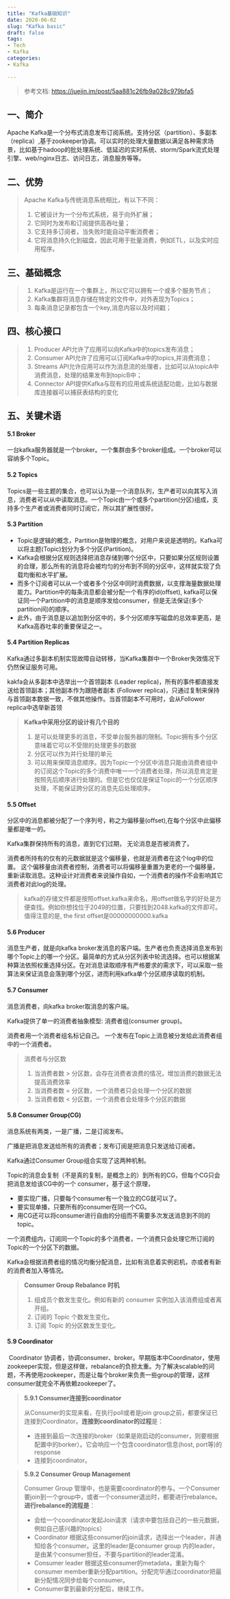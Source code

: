 ```yaml
---
title: "Kafka基础知识"
date: 2020-06-02
slug: "Kafka basic"
draft: false
tags:
- Tech
- Kafka
categories:
- Kafka

---
```



> 参考文档: https://juejin.im/post/5aa881c26fb9a028c979bfa5

## 一、简介

Apache Kafka是一个分布式消息发布订阅系统。支持分区（partition）、多副本（replica）,基于zookeeper协调。可以实时的处理大量数据以满足各种需求场景，比如基于hadoop的批处理系统、低延迟的实时系统、storm/Spark流式处理引擎、web/nginx日志、访问日志，消息服务等等。

## 二、优势

> Apache Kafka与传统消息系统相比，有以下不同：
> 1. 它被设计为一个分布式系统，易于向外扩展；
> 2. 它同时为发布和订阅提供高吞吐量；
> 3. 它支持多订阅者，当失败时能自动平衡消费者；
> 4. 它将消息持久化到磁盘，因此可用于批量消费，例如ETL，以及实时应用程序。

## 三、基础概念

> 1. Kafka是运行在一个集群上，所以它可以拥有一个或多个服务节点；
> 2. Kafka集群将消息存储在特定的文件中，对外表现为Topics；
> 3. 每条消息记录都包含一个key,消息内容以及时间戳；

## 四、核心接口

> 1. Producer API允许了应用可以向Kafka中的topics发布消息；
> 2. Consumer API允许了应用可以订阅Kafka中的topics,并消费消息；
> 3. Streams API允许应用可以作为消息流的处理者，比如可以从topicA中消费消息，处理的结果发布到topicB中；
> 4. Connector API提供Kafka与现有的应用或系统适配功能，比如与数据库连接器可以捕获表结构的变化

## 五、关键术语

#### 5.1 Broker

一台kafka服务器就是一个broker。一个集群由多个broker组成。一个broker可以容纳多个Topic。

#### 5.2 Topics

Topics是一些主题的集合，也可以认为是一个消息队列，生产者可以向其写入消息，消费者可以从中读取消息。一个Topic由一个或多个partition(分区)组成，支持多个生产者或消费者同时订阅它，所以其扩展性很好。

#### 5.3 Partition

- Topic是逻辑的概念，Partition是物理的概念，对用户来说是透明的。Kafka可以将主题(Topic)划分为多个分区(Partition)。
- Kafka会根据分区规则选择把消息存储到哪个分区中，只要如果分区规则设置的合理，那么所有的消息将会被均匀的分布到不同的分区中，这样就实现了负载均衡和水平扩展。
- 而多个订阅者可以从一个或者多个分区中同时消费数据，以支撑海量数据处理能力。Partition中的每条消息都会被分配一个有序的id(offset), kafka可以保证同一个Partition中的消息是顺序发给consumer，但是无法保证(多个partition间)的顺序。
- 此外，由于消息是以追加到分区中的，多个分区顺序写磁盘的总效率更高，是Kafka高吞吐率的重要保证之一。

#### 5.4 Partition Replicas

Kafka通过多副本机制实现故障自动转移，当Kafka集群中一个Broker失效情况下仍然保证服务可用。

kakfa会从多副本中选举出一个首领副本 (Leader replica)，所有的事件都直接发送给首领副本；其他副本作为跟随者副本 (Follower replica)，只通过复制来保持与首领副本数据一致，不做其他操作。当首领副本不可用时，会从Follower replica中选举新首领

>**Kafka中采用分区的设计有几个目的**
>
>1. 是可以处理更多的消息，不受单台服务器的限制。Topic拥有多个分区意味着它可以不受限的处理更多的数据
>2. 分区可以作为并行处理的单元
>3. 可以用来保障消息顺序。因为Topic一个分区中消息只能由消费者组中的订阅这个Topic的多个消费中唯一一个消费者处理，所以消息肯定是按照先后顺序进行处理的。但是它也仅仅是保证Topic的一个分区顺序处理，不能保证跨分区的消息先后处理顺序。
#### 5.5 Offset

分区中的消息都被分配了一个序列号，称之为偏移量(offset),在每个分区中此偏移量都是唯一的。

Kafka集群保持所有的消息，直到它们过期， 无论消息是否被消费了。

消费者所持有的仅有的元数据就是这个偏移量，也就是消费者在这个log中的位置。 这个偏移量由消费者控制，消费者可以将偏移量重置为更老的一个偏移量，重新读取消息。这种设计对消费者来说操作自如，一个消费者的操作不会影响其它消费者对此log的处理。

>kafka的存储文件都是按照offset.kafka来命名，用offset做名字的好处是方便查找。例如你想找位于2049的位置，只要找到2048.kafka的文件即可。值得注意的是, the first offset是00000000000.kafka

#### 5.6 Producer

消息生产者，就是向kafka broker发消息的客户端。生产者也负责选择消息发布到哪个Topic上的哪一个分区。最简单的方式从分区列表中轮流选择。也可以根据某种算法依照权重选择分区。在对消息读取顺序有严格要求的需求下，可以采取一些算法来保证消息会落到哪个分区，进而利用kafka单个分区顺序读取的机制。

#### 5.7 Consumer

消息消费者，向kafka broker取消息的客户端。

Kafka提供了单一的消费者抽象模型: 消费者组(consumer group)。

消费者用一个消费者组名标记自己。 一个发布在Topic上消息被分发给此消费者组中的一个消费者。

>消费者与分区数
>
>1. 当消费者数 > 分区数，会存在消费者浪费的情况，增加消费的数据无法提高消费效率
>2. 当消费者数 = 分区数，一个消费者只会处理一个分区的数据
>3. 当消费者数 < 分区数，一个消费者会处理多个分区的数据
#### 5.8 Consumer Group(CG)

消息系统有两类，一是广播，二是订阅发布。

广播是把消息发送给所有的消费者；发布订阅是把消息只发送给订阅者。

Kafka通过Consumer Group组合实现了这两种机制。

Topic的消息会复制（不是真的复制，是概念上的）到所有的CG，但每个CG只会把消息发给该CG中的一个 consumer，基于这个原理，
- 要实现广播，只要每个consumer有一个独立的CG就可以了。
- 要实现单播，只要所有的consumer在同一个CG。
- 用CG还可以将consumer进行自由的分组而不需要多次发送消息到不同的topic。

一个消费组内，订阅同一个Topic的多个消费者，一个消费只会处理它所订阅的Topic的一个分区下的数据。


Kafka会根据消费者组的情况均衡分配消息，比如有消息着实例宕机，亦或者有新的消费者加入等情况。

>**Consumer Group Rebalance 时机**
>
>1. 组成员个数发生变化。例如有新的 consumer 实例加入该消费组或者离开组。
>2. 订阅的 Topic 个数发生变化。
>3. 订阅 Topic 的分区数发生变化。
#### 5.9 Coordinator 

​		Coordinator 协调者，协调consumer、broker。早期版本中Coordinator，使用zookeeper实现，但是这样做，rebalance的负担太重。为了解决scalable的问题，不再使用zookeeper，而是让每个broker来负责一些group的管理，这样consumer就完全不再依赖zookeeper了。 

> **5.9.1 Consumer连接到coordinator**
>
> 从Consumer的实现来看，在执行poll或者是join group之前，都要保证已连接到Coordinator。**连接到coordinator的过程**是：
>
> - 连接到最后一次连接的broker（如果是刚启动的consumer，则要根据配置中的borker）。它会响应一个包含coordinator信息(host, port等)的response
> - 连接到coordinator。

> **5.9.2 Consumer Group Management**
>
> Consumer Group 管理中，也是需要coordinator的参与。一个Consumer要join到一个group中，或者一个consumer退出时，都要进行rebalance。**进行rebalance的流程是**：
>
> - 会给一个coordinator发起Join请求（请求中要包括自己的一些元数据，例如自己感兴趣的topics）
> - Coordinator 根据这些consumer的join请求，选择出一个leader，并通知给各个consumer。这里的leader是consumer group 内的leader，是由某个consumer担任，不要与partition的leader混淆。
> - Consumer leader 根据这些consumer的metadata，重新为每个consumer member重新分配partition。分配完毕通过coordinator把最新分配情况同步给每个consumer。
> - Consumer拿到最新的分配后，继续工作。